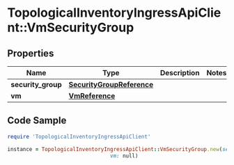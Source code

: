 # TopologicalInventoryIngressApiClient::VmSecurityGroup

## Properties

Name | Type | Description | Notes
------------ | ------------- | ------------- | -------------
**security_group** | [**SecurityGroupReference**](SecurityGroupReference.md) |  | 
**vm** | [**VmReference**](VmReference.md) |  | 

## Code Sample

```ruby
require 'TopologicalInventoryIngressApiClient'

instance = TopologicalInventoryIngressApiClient::VmSecurityGroup.new(security_group: null,
                                 vm: null)
```



